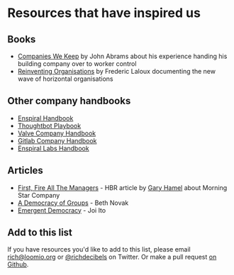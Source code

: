 # Resources that have inspired us

## Books

* [Companies We Keep](https://www.chelseagreen.com/companies-we-keep) by John Abrams about his experience handing his building company over to worker control
* [Reinventing Organisations](http://www.reinventingorganizations.com) by Frederic Laloux documenting the new wave of horizontal organisations

## Other company handbooks

* [Enspiral Handbook](http://handbook.enspiral.com)
* [Thoughtbot Playbook](https://thoughtbot.com/playbook)
* [Valve Company Handbook](http://www.valvesoftware.com/company/Valve_Handbook_LowRes.pdf)
* [Gitlab Company Handbook](https://about.gitlab.com/handbook/)
* [Enspiral Labs Handbook](https://enspiral.gitbooks.io/enspiral-labs-handbook/content/)

## Articles

* [First, Fire All The Managers](https://hbr.org/2011/12/first-lets-fire-all-the-managers) - HBR article by [Gary Hamel](https://twitter.com/profhamel) about Morning Star Company
* [A Democracy of Groups](http://firstmonday.org/article/view/1289/1209) - Beth Novak
* [Emergent Democracy](https://joi.ito.com/joiwiki/EmergentDemocracyPaper) - Joi Ito

## Add to this list

If you have resources you'd like to add to this list, please email rich@loomio.org or [@richdecibels](http://twitter.com/richdecibels) on Twitter. Or make a pull request [on Github](https://github.com/loomio/loomio-coop-handbook).
